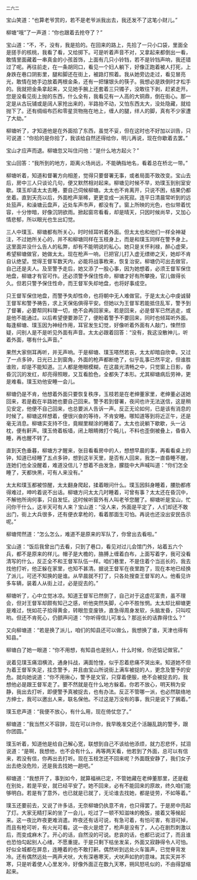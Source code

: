     二六二 

   宝山笑道：“也算老爷赏的，若不是老爷派我出去，我还发不了这笔小财儿。”

   柳塘“哦”了一声道：“你也跟着去抢夺了？”

   宝山道：“不，不，没有，我是拾的。在回来的路上，先拾了一只小口袋，里面全是搓手的核桃，我看了看，又给掷下。可是听着声音不对，又拿起来都倒出一看，敢情里面藏着一串真金的小孩首饰，上面有几只小铃铛，若不是铃铛声响，我还错过了呢。再往前走，在一条胡同口，看见一个妇人躺下，好像正跑着被人打死，上身跌在巷口阴影里，腿和脚还在街上，被路灯照着。我从她旁边走过，看见冒亮光，敢情在她手边放着两根金条，还有一把镶银头的筷子。我想必是跌倒时才松手的。我就把金条拿起来，又见她手腕上还套着三只镯子，没敢往下剥，赶紧走开。您是没看见街上抛的东西，什么全有，我看见有一人高的大铜鼎，倒在街心。那一定是从古玩铺或是阔人家抢出来的，半路抬不动，又怕东西太大，没处隐藏，就给抛下了。还有绸缎布匹和零星货物拖在地上，缠人的腿，绊人的脚，真有不少家遭了大劫。”

   柳塘听了，才知道他是在外面拾了东西，虽觉不妥，但在这时也不好加以训告，只可说道：“你拾的是你拾了，我该给自然还得给你，明儿再说，现在你歇着去罢。”

   宝山才应声而退。柳塘忽又叫住问他：“是什么地方起火？”

   宝山回答：“我所到的地方，距离火场尚远，不能确指地名，看着总在桥北一带。”

   柳塘听着，知道和督署方向相差，觉得只要督署无事，或者局面不致改变。宝山去后，房中三人只谈论几句，便又默然相对起来。柳塘见时候不早，劝璞玉到别室安歇。璞玉却请太太去睡，要自己伺候柳塘。太太也不肯离开，只说不困，结果仍都坐着。直到天亮以后，外面枪声渐稀，更更变成一派死寂。连平日清晨常听到的远处笳声，和澡塘云盘声，近处车声市声，都没有了。窗上所映的光色，也似带着忧容，十分惨暗，好像沉阴欲雨。掀起窗帘看看，却是晴天，只因时候尚早，又加心情悲郁，所以眼光也生出幻觉。

   三人中璞玉、柳塘都有所关心，时时倾耳听着外面。但太太也和他们一样全神凝注，不过她所关心的，并不和柳塘同样在玉枝身上，而是和璞玉同样在警予身上。这里面并没什么告人的私弊，却有不能明说的私心。她只是关怀利禄，醉心虚荣，希望柳塘做官，她做太太。现在枪声一响，已把官儿打入虚无缥缈之天，她却不肯自认绝望。觉得王督军数天内，必能将战事敉来，恢复治安。柳塘仍可出去做官，自己还是夫人。及至警予走后，她又添了一股心事，因为她想着，必须王督军保住地盘，柳塘才有官可作。还必须警予保住性命，柳塘才好有所攀挽，官儿做得长久。但若只警予保住性命，而王督军失却地盘，也将好事成空。

   只王督军保住地盘，而警予失却性命，也将朝中无人难做官。于是太太心中虔诚替王督军和警予祷告，求上天保佑俱得平安。但她以为王督军若能抵住乱军，警予到了督署，必要帮同料理一切，绝不会再回家来。若是回来，必是督军已然逃走，或是他不能通过。以后希望便要渺茫了，便盼着警予不要回来，同时也倾耳听外面。每逢柳塘、璞玉因为神经作用，耳官发生幻觉，好像听着外面有人敲门，悚然惊疑，问别人是不是听见外面有声音。太太必跟着回答：“没有，我这没散神儿，听着外面，哪有什么声音。”

   果然大家侧耳再听，并无声响。于是柳塘、璞玉嗒然若丧，太太却暗自欣幸。又过了一点多钟，日光已上到窗角，外面的枪声都断绝了，似乎乱事已然平定，但谁胜谁败，却是不能知道。三人都是倦眼模糊，在这晨光清畅之中，只觉窗上日影，昏昏沉沉的发红，却亮得照眼，又互看脸色，全都失了本形。尤其柳塘病后劳神，更是难看。璞玉劝他安睡一会儿。

   柳塘仍是不肯，他想着外面只要恢复秩序，玉枝若是在老绅董家里，老绅董必送她回来，若是截在半路她也要自己回来。警予若到督署，夜间也许无法送信，这是稍见安定，他便不自己回来，也总要派人告诉一声。反正无论如何，已是该有消息的时候了。柳塘这样想着，便很兴奋的等待，不肯安睡。哪知道等到将近正午，还是毫无消息。柳塘实支持不住，竟糊里糊涂的睡着了。太太也说躺下歇歇，头一沾枕，便有鼾声。璞玉倚着板墙，闭上眼睛微打个盹儿，不料也歪倒被叠上，昏昏入睡，再也醒不转了。

   直到天色垂暮，柳塘方才醒来，张目看看房中的人，想想早晨的事，再看看桌上的钟，知道已经睡了五点多钟，想到这半天里，是否有人回来，我怎一直昏睡不醒，连她们也全没醒着，难道没信儿？想着不由发急，朦胧中大声喊叫道：“你们怎全睡了，天都快黑，可有人来没有。”

   太太和璞玉都被惊醒，太太翻身爬起，揉着眼问什么。璞玉因斜身睡着，腰肋都疼得难过，呻吟着说不出话。柳塘方问太太几时睡着，可曾有事？太太还在昏沉中，不解他所询何事，只自发怔。这时候听窗外有人叫老爷您醒了。柳塘听是宝山，忙问你干什么，这半天可有人来？宝山道：“没人来，外面是平定了，人们却还不敢出门，街上大兵很多，还有便衣拿枪的，看着那面生可怕。再说也还没出安民告示呢。”

   柳塘愕然道：“怎么怎么，难道不是原来的军队了，你曾出去看啦。”

   宝山道：“饭后我曾出门去看，只到了巷口，看见对过儿会馆门外，站着五六个兵，都不是原来的样儿。帽子是大檐的，胳膊上缠着白布，上面写着字，我可没看清写的什么，反正全不和王督军队伍一样。咱们巷里，不是住着个当巡长的，我去找他打听，他正躲在家里，也知不甚清。据说王督军在夜里跑了，现在本地已经换了派儿，可还不知换的是谁。从早晨就不打了，只各处搜查王督军的人。他看见许多车辆，装着人从街上过，必是捉去的。”

   柳塘听了，心中立觉冰凉。知道王督军已然倒了，自己对于这虚花富贵，虽不理会，但对王督军却颇有知己之感，听他突然失脚，心中不胜怅惘。太太却比柳塘更是难过，恍如花子拾得黄金，转眼忽变废铁，直急得周身发软，头脑发昏，只叫哎哟。但还不肯死心，仍颤声问道：“你听得信儿可准么？那巡长的话靠得住么？”

   又向柳塘道：“若是换了派儿，咱们的知县还可以做么，我想换了谁，天津也得有知县。”

   柳塘白了她一眼道：“你不用想，有知县也是别人，什么时候，你还惦记做官。”

   说着见璞玉痛泪横流，通身抖战，满面怆惶，似乎忍着悲痛不哭出来。知道她不但为着王督军失足，挂念警予，并且由宝山所说街上满车被捉的人，更念及警予的安危。就向她说道：“你不用揪心，警予是文官，只穿着便服，绝不会被捉去的，我想他必是跟王督军走了。要不然就是在什么地方躲着。你若不放心，明天稍为安静，我出去打听，即便警予真被捉去，也有办法。反正不管哪一派，也必然联络地方绅士，我可以邀出人来，联名保他。不过这是万没有的事，我只是说下了搁着。”

   璞玉悲声道：“我便不放心，有什么用，现在倚仗您了。”

   柳塘道：“我当然义不容辞，现在可以许你，我早晚准交还个活蹦乱跳的警予，跟你团圆。”

   璞玉听着，知道他是给自己解心宽，联想到自己不该给他添烦，就力忍悲怀，拭泪说道：“是啊，我想他，也不会有什么，再等两天看，他若到了外面，总可以有信来，若没有信，你再出去打听。现在玉枝怎还不回来呢？外面既安静了，我们女子出去绝没危险，还是我去找她一趟吧。”

   柳塘道：“我想开了，事到如今，就算福祸已定，不管她藏在老绅董那里，还是截在别处，若是平安，就已经平安了。她不回来，必有不能回来的原故，终久咱们能够明白。若是有了意外，也已就是已就了，无论谁去找她，都是徒劳，不如等着。”

   璞玉还要前去，又说了许多话，无奈柳塘仍执意不肯，也只得罢了。于是房中亮起了灯。大家无精打采的坐了一会儿，吃过了一顿不知滋味的晚饭，接着又等候起来。这一夜比昨夜更难消遣。昨夜还有话可说，有急可着，有怕可害，有泪可掉，而且有枪可听，有火光可看。这一夜火是熄了，枪声是没有了，人心在剧烈刺激以后，而变成麻木了。开心的话，自然没的可说。悲哀的话，也都已说过了，而且谁也恐怕勾起别人心绪，不愿重提。于是只剩下枯坐发呆，外面又寂静得令人可怕。好似全城都在屏息，连睡着的也不敢打鼾。偶然听到远处火车笛声，已觉脊背发冷。还有偶然远处一两声犬吠，大有深巷寒天，犬吠声如豹的意味。其实天并不寒，只是听着使人心里发冷，好像外面正在数九天寒，朔风怒吼似的，不由得瑟缩起来。

